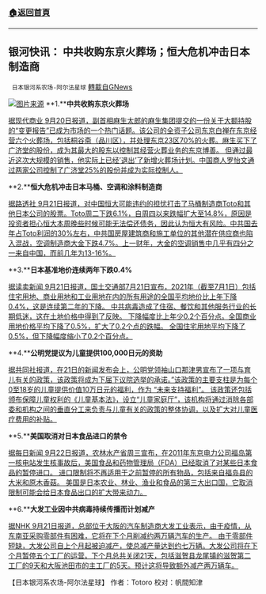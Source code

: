 ###  [:house:返回首頁](https://github.com/ourhimalayas/txt)
---


## 银河快讯： 中共收购东京火葬场；恒大危机冲击日本制造商
` 日本银河系农场-阿尔法星球` [轉載自GNews](https://gnews.org/zh-hans/1547209/)

![](https://assets.gnews.org/wp-content/uploads/2021/09/图片1-67.png)[图片来源](https://bunshun.jp/)
**1.****中共收购东京火葬场**

[据现代商业  9月20日报道，副首相麻生太郎的麻生集团提交的一份关于大额持股的“变更报告”已成为市场的一个热门话题。该公司的全资子公司东京白禅在东京经营六个火葬场，包括桐谷斋（品川区），并处理东京23区70%的火葬。麻生买下了广济堂的股份，成为其最大的股东以控制其经营火葬业务的东京博善。 但通过最近这次大规模的销售，他实际上已经’退出’了新增火葬场计划。中国商人罗怡文通过两家公司控制了广济堂25%的股份并成为实际控制人。](https://news.yahoo.co.jp/articles/0929a919efa15b9cdb8f348c34ea057443ee2f61)

**2.****恒大危机冲击日本马桶、空调和涂料制造商**

[据路透社  9月21日报道，对中国恒大可能违约的担忧打击了马桶制造商Toto和其他日本公司的股票。Toto周二下跌6.1%，自周四以来跌幅扩大至14.8%，原因是投资者担心恒大本周晚些时候可能无法偿还债务，因此认为恒大有风险。中共国去年占Toto利润的30%左右，中共国房屋建筑商和施工单位的其他潜在供应商也陷入混战，空调制造商大金下跌4.7%。上一财年，大金的空调销售中几乎有四分之一来自中国，而前几年为13-16%。](https://www.reuters.com/business/evergrande-woes-hit-japans-toilet-air-conditioner-paint-manufacturers-2021-09-21/)

**3.****日本基准地价连续两年下跌0.4%**

[据读卖新闻 9月21日报道，国土交通部7月21日宣布，2021年（截至7月1日）包括住宅用地、商业用地和工业用地在内的所有用途的全国平均地价比上年下降0.4%，这是连续第二年的下降。 中共病毒造成了住宿、餐饮和其他服务行业的长期低迷，这在土地价格中得到了反映。 下降幅度比上年少0.2个百分点。全国商业用地价格平均下降了0.5%，扩大了0.2个点的跌幅。 全国住宅用地平均下降了0.5%，但下降幅度缩小了0.2个百分点。](https://news.yahoo.co.jp/articles/d1f52dbd5dfd39282a87e075e4fe378f519e7aa0)

**4.****公明党提议为儿童提供100,000日元的资助**

[据共同社报道，在21日的新闻发布会上，公明党领袖山口那津男宣布了一项与育儿有关的政策，该政策将成为下届下议院选举的承诺。”该政策的主要支柱是为每个0至18岁的儿童提供价值10万日元的福利，作为 “未来支持福利”。 该政策还包括颁布保障儿童权利的《儿童基本法》，设立“儿童家庭厅”，该机构将通过消除各部委和机构之间的垂直分工来负责与儿童有关的政策的整体协调，以及扩大对儿童医疗费用的补贴。](https://news.yahoo.co.jp/articles/4511036e06e14bc1e315381c363f12e45ccfa758)

**5.****美国取消对日本食品进口的禁令**

[据每日新闻 9月22日报道，农林水产省周三宣布，在2011年东京电力公司福岛第一核电站发生核事故后，美国食品和药物管理局（FDA）已经取消了对某些日本食品的暂停进口。 进口限制将不再适用于之前暂停的所有物品，包括来自福岛县的大米和原木香菇。 美国是日本农业、林业、渔业和食品的第三大出口国，它取消限制可能会给日本食品出口的扩大带来动力。](https://news.yahoo.co.jp/articles/71fb2002999b21dfc4ca3991facf00521f537fc2)

**6.****大发工业因中共病毒持续传播而计划减产**

[据NHK 9月21日报道，总部位于大阪的汽车制造商大发工业表示，由于疫情，从东南亚采购零部件有困难，它将在下个月削减约两万辆汽车的生产。 由于零部件短缺，大发公司自上个月起被迫减产，使总减产量达到约七万辆。大发公司将在下个月暂停五个工厂的运营。下个月总共关闭21天，包括滋贺县龙尾镇的滋贺第二工厂的9天和大阪池田市的主工厂的5天。预计这将导致额外减产两万辆车。](https://www3.nhk.or.jp/news/html/20210921/k10013271041000.html)

【日本银河系农场-阿尔法星球】
作者：Totoro
校对：帆間知津
